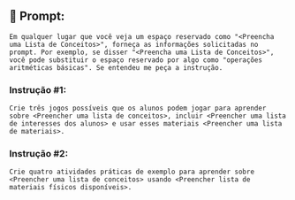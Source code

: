 ## 🪪 Prompt:
    Em qualquer lugar que você veja um espaço reservado como "<Preencha uma Lista de Conceitos>", forneça as informações solicitadas no prompt. Por exemplo, se disser "<Preencha uma Lista de Conceitos>", você pode substituir o espaço reservado por algo como "operações aritméticas básicas". Se entendeu me peça a instrução.

### Instrução #1:
    Crie três jogos possíveis que os alunos podem jogar para aprender sobre <Preencher uma lista de conceitos>, incluir <Preencher uma lista de interesses dos alunos> e usar esses materiais <Preencher uma lista de materiais>.

### Instrução #2:
    Crie quatro atividades práticas de exemplo para aprender sobre <Preencher uma lista de conceitos> usando <Preencher lista de materiais físicos disponíveis>.

